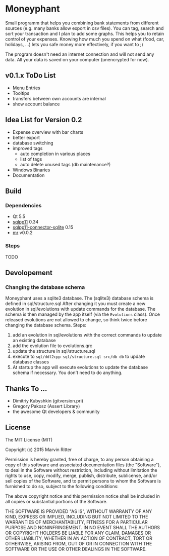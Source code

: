 Moneyphant
==========

Small programm that helps you combining bank statements from different sources (e.g. many banks allow export in csv files). You can tag, search and sort your transaction and I plan to add some graphs. This helps you to retain control of your expenses. Knowing how much you spend on what (food, car, holidays, ...) lets you safe money more effectively, if you want to ;)

The program doesn't need an internet connection and will not send any data. All your data is saved on your computer (unencrypted for now).

v0.1.x ToDo List
----------------
- Menu Entries
- Tooltips
- transfers between own accounts are internal
- show account balance

Idea List for Version 0.2
--------------------------
- Expense overview with bar charts
- better export
- database switching
- improved tags
	- auto completion in various places
	- list of tags
	- auto delete unused tags (db maintenance?)
- Windows Binaries
- Documentation


Build
-----
### Dependencies
- Qt 5.5
- [sqlpp11](https://github.com/rbock/sqlpp11) 0.34
- [sqlpp11-connector-sqlite](https://github.com/rbock/sqlpp11-connector-sqlite3) 0.15
- [mr](https://github.com/Marvin182/mr) v0.0.2

### Steps
TODO

Devolopement
------------
### Changing the database schema
Moneyphant uses a sqlite3 database. The (sqlite3) database schema is defined in sql/structure.sql After changing it you must create a new evolution in sql/evolutions with update commands for the database. The schema is then managed by the app itself (via the `Evolutions` class). Once released evolutions are not allowed to change, so think twice before changing the database schema.
Steps:
1. add an evolution in sql/evolutions with the correct commands to update an existing database
2. add the evolution file to evolutions.qrc
3. update the structure in sql/structure.sql
4. execute to `sql/ddl2cpp sql/structure.sql src/db db` to update database classes
5. At startup the app will execute evolutions to update the database schema if necessary. You don't need to do anything.


Thanks To ...
-------------
- Dimitriy Kubyshkin (gitversion.pri)
- Gregory Pakosz (Assert Library)
- the awesome Qt developers & community

License
-------

The MIT License (MIT)

Copyright (c) 2015 Marvin Ritter

Permission is hereby granted, free of charge, to any person obtaining a copy
of this software and associated documentation files (the "Software"), to deal
in the Software without restriction, including without limitation the rights
to use, copy, modify, merge, publish, distribute, sublicense, and/or sell
copies of the Software, and to permit persons to whom the Software is
furnished to do so, subject to the following conditions:

The above copyright notice and this permission notice shall be included in
all copies or substantial portions of the Software.

THE SOFTWARE IS PROVIDED "AS IS", WITHOUT WARRANTY OF ANY KIND, EXPRESS OR
IMPLIED, INCLUDING BUT NOT LIMITED TO THE WARRANTIES OF MERCHANTABILITY,
FITNESS FOR A PARTICULAR PURPOSE AND NONINFRINGEMENT. IN NO EVENT SHALL THE
AUTHORS OR COPYRIGHT HOLDERS BE LIABLE FOR ANY CLAIM, DAMAGES OR OTHER
LIABILITY, WHETHER IN AN ACTION OF CONTRACT, TORT OR OTHERWISE, ARISING FROM,
OUT OF OR IN CONNECTION WITH THE SOFTWARE OR THE USE OR OTHER DEALINGS IN
THE SOFTWARE.